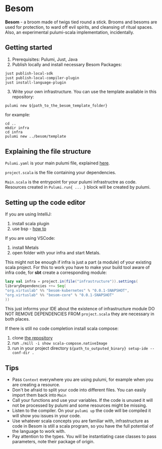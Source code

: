 # Besom
**Besom** - a broom made of twigs tied round a stick. Brooms and besoms are used for protection, to ward off evil spirits, and cleansing of ritual spaces. Also, an experimental pulumi-scala implementation, incidentally.

## Getting started
1. Prerequisites: Pulumi, Just, Java
2. Publish locally and install necessary Besom Packages:
```bash
just publish-local-sdk
just publish-local-compiler-plugin
just install-language-plugin
```
3. Write your own infrastructure. You can use the template available in this repository:
```shell
pulumi new ${path_to_the_besom_template_folder}
```
for example:
```shell
cd ..
mkdir infra
cd infra
pulumi new ../besom/template
```
## Explaining the file structure
`Pulumi.yaml` is your main pulumi file, explained [here](https://www.pulumi.com/docs/concepts/projects/project-file/). 

`project.scala` is the file containing your dependencies.

`Main.scala` is the entrypoint for your pulumi infrastructre as code. Resources created in `Pulumi.run{ ... }` block will be created by pulumi.

## Setting up the code editor

If you are using IntelliJ: 
1. install scala plugin
2. use bsp - [how to](https://www.jetbrains.com/help/idea/bsp-support.html)  

If you are using VSCode:
1. install Metals
2. open folder with your infra and start Metals.

This might not be enough if infra is just a part (a module) of your existing scala project. For this to work you have to make your build tool aware of infra code, for **sbt** create a corresponding module: 
   ```scala
lazy val infra = project.in(file("infrastructure")).settings(
   libraryDependencies ++= Seq(
   "org.virtuslab" %% "besom-kubernetes" % "0.0.1-SNAPSHOT",
   "org.virtuslab" %% "besom-core" % "0.0.1-SNAPSHOT"
   ))
   ```
This just informs your IDE about the existence of infrastructure module DO NOT REMOVE DEPENDENCIES FROM `project.scala` they are necessary in both places.

If there is still no code completion install scala compose:
1. clone [the repository](https://github.com/VirtusLab/scala-compose)
2. run `./mill -i show scala-compose.nativeImage`
3. run in your project directory `${path_to_outputed_binary} setup-ide --conf-dir .`

## Tips
- Pass `Context` everywhere you are using pulumi, for example when you are creating a resource.
- Don't be afraid to split your code into different files. You can easily import them back into `Main`
- Call your functions and use your variables. If the code is unused it will not be processed by pulumi and some resources might be missing.
- Listen to the compiler. On your `pulumi up` the code will be compiled it will show you issues in your code.
- Use whatever scala concepts you are familiar with, infrastructure as code in Besom is still a scala program, so you have the full potential of the language to work with.
- Pay attention to the types. You will be instantiating case classes to pass parameters, note their package of origin.